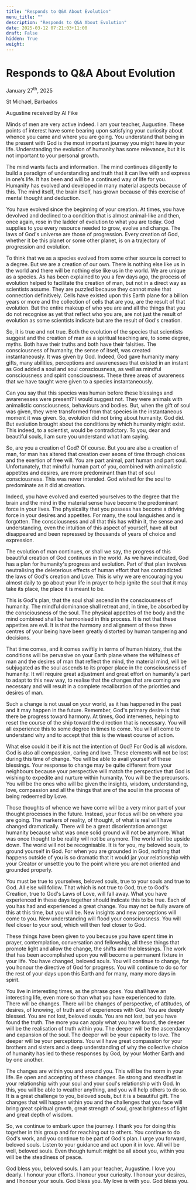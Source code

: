 ```yaml
---
title: "Responds to Q&A About Evolution"
menu_title: ""
description: "Responds to Q&A About Evolution"
date: 2025-03-12 07:21:03+11:00
draft: False
hidden: True
weight:
---
```

# Responds to Q&A About Evolution

January 27<sup>th</sup>, 2025

St Michael, Barbados

Augustine received by Al Fike

Minds of men are very active indeed. I am your teacher, Augustine. These points of interest have some bearing upon satisfying your curiosity about whence you came and where you are going. You understand that being in the present with God is the most important journey you might have in your life. Understanding the evolution of humanity has some relevance, but it is not important to your personal growth.

The mind wants facts and information. The mind continues diligently to build a paradigm of understanding and truth that it can live with and express in one’s life. It has been and will be a continued way of life for you. Humanity has evolved and developed in many material aspects because of this. The mind itself, the brain itself, has grown because of this exercise of mental thought and deduction.

You have evolved since the beginning of your creation. At times, you have devolved and declined to a condition that is almost animal-like and then, once again, rose in the ladder of evolution to what you are today. God supplies to you every resource needed to grow, evolve and change. The laws of God's universe are those of progression. Every creation of God, whether it be this planet or some other planet, is on a trajectory of progression and evolution.

To think that we as a species evolved from some other source is correct to a degree. But we are a creation of our own. There is nothing else like us in the world and there will be nothing else like us in the world. We are unique as a species. As has been explained to you a few days ago, the process of evolution helped to facilitate the creation of man, but not in a direct way as scientists assume. They are puzzled because they cannot make that connection definitively. Cells have existed upon this Earth plane for a billion years or more and the collection of cells that are you, are the result of that evolution. But the entire makeup of who you are and all the things that you do not recognise as yet that reflect who you are, are not just the result of evolution as some scientists indicate but are the result of God's creation.

So, it is true and not true. Both the evolution of the species that scientists suggest and the creation of man as a spiritual teaching are, to some degree, myths. Both have their truths and both have their falsities. The consciousness of humanity, the sense of itself, was created instantaneously. It was given by God. Indeed, God gave humanity many gifts, many abilities, perceptions and awarenesses that existed in an instant as God added a soul and soul consciousness, as well as mindful consciousness and spirit consciousness. These three areas of awareness that we have taught were given to a species instantaneously.

Can you say that this species was human before these blessings and awarenesses were present? I would suggest not. They were animals with animalistic consciousness, behaviours and bodies. But, when the gift of soul was given, they were transformed from that species in the instantaneous moment it was given. So, evolution did not bring about humanity. God did. But evolution brought about the conditions by which humanity might exist. This indeed, to a scientist, would be contradictory. To you, dear and beautiful souls, I am sure you understand what I am saying.

So, are you a creation of God? Of course. But you are also a creation of man, for man has altered that creation over aeons of time through choices and the exertion of free will. You are part animal, part human and part soul. Unfortunately, that mindful human part of you, combined with animalistic appetites and desires, are more predominant than that of soul consciousness. This was never intended. God wished for the soul to predominate as it did at creation.

Indeed, you have evolved and exerted yourselves to the degree that the brain and the mind in the material sense have become the predominant force in your lives. The physicality that you possess has become a driving force in your desires and appetites. For many, the soul languishes and is forgotten. The consciousness and all that this has within it, the sense and understanding, even the intuition of this aspect of yourself, have all but disappeared and been repressed by thousands of years of choice and expression.

The evolution of man continues, or shall we say, the progress of this beautiful creation of God continues in the world. As we have indicated, God has a plan for humanity's progress and evolution. Part of that plan involves neutralising the deleterious effects of human effort that has contradicted the laws of God's creation and Love. This is why we are encouraging you almost daily to go about your life in prayer to help ignite the soul that it may take its place, the place it is meant to be.

This is God's plan, that the soul shall ascend in the consciousness of humanity. The mindful dominance shall retreat and, in time, be absorbed by the consciousness of the soul. The physical appetites of the body and the mind combined shall be harmonised in this process. It is not that these appetites are evil. It is that the harmony and alignment of these three centres of your being have been greatly distorted by human tampering and decisions.

That time comes, and it comes swiftly in terms of human history, that the conditions will be pervasive on your Earth plane where the wilfulness of man and the desires of man that reflect the mind, the material mind, will be subjugated as the soul ascends to its proper place in the consciousness of humanity. It will require great adjustment and great effort on humanity's part to adapt to this new way, to realise that the changes that are coming are necessary and will result in a complete recalibration of the priorities and desires of man.

Such a change is not usual on your world, as it has happened in the past and it may happen in the future. Remember, God's primary desire is that there be progress toward harmony. At times, God intervenes, helping to reset the course of the ship toward the direction that is necessary. You will all experience this to some degree in times to come. You will all come to understand why and to accept that this is the wisest course of action.

What else could it be if it is not the intention of God? For God is all wisdom. God is also all compassion, caring and love. These elements will not be lost during this time of change. You will be able to avail yourself of these blessings. Your response to change may be quite different from your neighbours because your perspective will match the perspective that God is wishing to expedite and nurture within humanity. You will be the precursors. You will be the ones who will be given the insights, wisdom, understanding, love, compassion and all the things that are of the soul in the process of being redeemed by Love.

Those thoughts of whence we have come will be a very minor part of your thought processes in the future. Instead, your focus will be on where you are going. The markers of reality, of thought, of what is real will have changed dramatically. There will be a great disorientation amongst humanity because what was once solid ground will not be anymore. What was once thought to be reality will not be anymore. The world will be upside down. The world will not be recognisable. It is for you, my beloved souls, to ground yourself in God. For when you are grounded in God, nothing that happens outside of you is so dramatic that it would jar your relationship with your Creator or unsettle you to the point where you are not oriented and grounded properly.

You must be true to yourselves, beloved souls, true to your souls and true to God. All else will follow. That which is not true to God, true to God's Creation, true to God's Laws of Love, will fall away. What you have experienced in these days together should indicate this to be true. Each of you has had and experienced a great change. You may not be fully aware of this at this time, but you will be. New insights and new perceptions will come to you. New understanding will flood your consciousness. You will feel closer to your soul, which will then feel closer to God.

These things have been given to you because you have spent time in prayer, contemplation, conversation and fellowship, all these things that promote light and allow the change, the shifts and the blessings. The work that has been accomplished upon you will become a permanent fixture in your life. You have changed, beloved souls. You will continue to change, for you honour the directive of God for progress. You will continue to do so for the rest of your days upon this Earth and for many, many more days in spirit.

You live in interesting times, as the phrase goes. You shall have an interesting life, even more so than what you have experienced to date. There will be changes. There will be changes of perspective, of attitudes, of desires, of knowing, of truth and of experiences with God. You are deeply blessed. You are not lost, beloved souls. You are not lost, but you have found the truth. The more you can apply what you have found, the deeper will be the realisation of truth within you. The deeper will be the ascendancy and expansion of the soul. The deeper will be your capacity to love. The deeper will be your perceptions. You will have great compassion for your brothers and sisters and a deep understanding of why the collective choice of humanity has led to these responses by God, by your Mother Earth and by one another.

The changes are within you and around you. This will be the norm in your life. Be open and accepting of these changes. Be strong and steadfast in your relationship with your soul and your soul's relationship with God. In this, you will be able to weather anything, and you will help others to do so. It is a great challenge to you, beloved souls, but it is a beautiful gift. The changes that will happen within you and the challenges that you face will bring great spiritual growth, great strength of soul, great brightness of light and great depth of wisdom.

So, we continue to embark upon the journey. I thank you for doing this together in this group and for reaching out to others. You continue to do God's work, and you continue to be part of God's plan. I urge you forward, beloved souls. Listen to your guidance and act upon it in love. All will be well, beloved souls. Even though tumult might be all about you, within you will be the steadiness of peace.

God bless you, beloved souls. I am your teacher, Augustine. I love you dearly. I honour your efforts. I honour your curiosity. I honour your desires, and I honour your souls. God bless you. My love is with you. God bless you.
